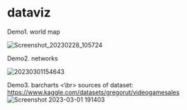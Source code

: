 # dataviz

Demo1. world map

![Screenshot_20230228_105724](https://user-images.githubusercontent.com/30349101/222290048-5f45b9ee-e2f4-482a-89b8-8084829e3405.png)

Demo2. networks

![20230301154643](https://user-images.githubusercontent.com/30349101/222293838-26b4a982-f420-4790-acdf-6815f33d0bfc.png)

Demo3. barcharts <\br>
sources of dataset: https://www.kaggle.com/datasets/gregorut/videogamesales
![Screenshot 2023-03-01 191403](https://user-images.githubusercontent.com/30349101/222321787-d8d7ecdc-130f-410f-a742-b6032ccbf847.png)
